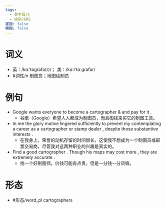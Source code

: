 ```yaml
---
tags:
  - 首字母/C
  - 级别/GRE
掌握: false
模糊: false
---
```

# 词义
- 英：/kɑːˈtɒɡrəfə(r)/； 美：/kɑːrˈtɑːɡrəfər/
- #词性/n  制图员；地图绘制员
# 例句
- Google wants everyone to become a cartographer & and pay for it .
	- 谷歌（Google）希望人人都成为制图员，而且掏钱来买它的制图工具。
- In me the glory motive lingered sufficiently to prevent my contemplating a career as a cartographer or stamp dealer , despite those substantive interests .
	- 在我身上，荣誉的动机存留的时间很长，这使我不想成为一个制图员或邮票交易商，尽管我对这两种职业的兴趣是真实的。
- Find a good cartographer . Though his maps may cost more , they are extremely accurate .
	- 找一个好制图师。价钱可能有点贵，但是一分钱一分货嘛。
# 形态
- #形态/word_pl cartographers
